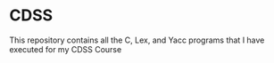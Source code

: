 # CDSS
This repository contains all the C, Lex, and Yacc programs that I have executed for my CDSS Course
